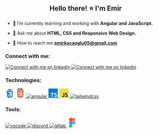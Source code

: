 <h2 align="center">Hello there! ⭐ I'm Emir</h2>
 
- 👾  I’m currently learning and working with <strong>Angular and JavaScript.</strong>

- 💬  Ask me about <strong>HTML, CSS and Responsive Web Design.</strong>

- 📧  How to reach me <strong>emirkocaoglu05@gmail.com</strong>

<h3 align="left">Connect with me:</h3>
<p align="left">
<!-- Light Mode -->
<a href="https://www.linkedin.com/in/bilal-emir-kocao%C4%9Flu-375622238/#gh-light-mode-only" target="_blank">
<img src="https://img.shields.io/badge/LinkedIn-3572A5?style=for-the-badge&logo=linkedin&logoColor=white#gh-light-mode-only" alt="Connect with me on linkedin" >
</a>
<!-- Dark Mode -->
<a href="https://www.linkedin.com/in/bilal-emir-kocao%C4%9Flu-375622238/#gh-dark-mode-only">
<img src="https://img.shields.io/badge/LinkedIn-ffffff?style=for-the-badge&logo=linkedin&logoColor=0690FA#gh-dark-mode-only" alt="Connect with me on linkedin" >
</a>
</p>

<h3 align="left">Technologies:</h3>
<p align="left">
<a href="https://www.w3schools.com/css/" target="_blank" rel="noopener"> <img src="https://raw.githubusercontent.com/devicons/devicon/master/icons/css3/css3-original-wordmark.svg" alt="css3" width="28" height="28"/> </a> 
<a href="https://www.w3.org/html/" target="_blank" rel="noopener"> <img src="https://raw.githubusercontent.com/devicons/devicon/master/icons/html5/html5-original-wordmark.svg" alt="html5" width="30" height="30"/> </a> 
<a href="https://angular.io/" target="_blank" rel="noopener"> <img src="https://angular.io/assets/images/logos/angular/angular.svg" alt="angular" width="30" height="30"/> </a>
<a href="https://www.typescriptlang.org/" target="_blank" rel="noopener"> <img src="https://raw.githubusercontent.com/devicons/devicon/master/icons/typescript/typescript-original.svg" alt="typescript" width="30" height="30"/> </a>
<a href="https://www.javascript.com/" target="_blank" rel="noopener"> <img src="https://raw.githubusercontent.com/devicons/devicon/master/icons/javascript/javascript-original.svg" alt="javascript" width="30" height="30"/> </a>
<a href="https://tailwindcss.com/" target="_blank" rel="noopener"> <img src="https://www.vectorlogo.zone/logos/tailwindcss/tailwindcss-icon.svg" alt="tailwindcss" width="30" height="30"/> </a>
</p>

<h3 align="left">Tools:</h3>
<p align="left">
<a href="https://code.visualstudio.com/" target="_blank" rel="noopener"> <img src="https://upload.wikimedia.org/wikipedia/commons/thumb/9/9a/Visual_Studio_Code_1.35_icon.svg/1024px-Visual_Studio_Code_1.35_icon.svg.png" alt="vscode" width="30" height="30"/> </a>
<a href="https://discord.com/" target="_blank" rel="noopener"> <img src="https://cdn4.iconfinder.com/data/icons/logos-and-brands/512/91_Discord_logo_logos-512.png" alt="discord" width="30" height="30"/> </a> 
<a href="https://www.gitlab.com/" target="_blank" rel="noopener"> <img src="https://about.gitlab.com/images/press/logo/png/gitlab-logo-1-color-black-rgb.png" alt="gitlab" width="30" height="30"/> </a>
<a href="https://www.figma.com/" target="_blank" rel="noopener"> <img src="https://raw.githubusercontent.com/devicons/devicon/1119b9f84c0290e0f0b38982099a2bd027a48bf1/icons/figma/figma-original.svg" alt="figma" width="30" height="30"/> </a>
</p>
